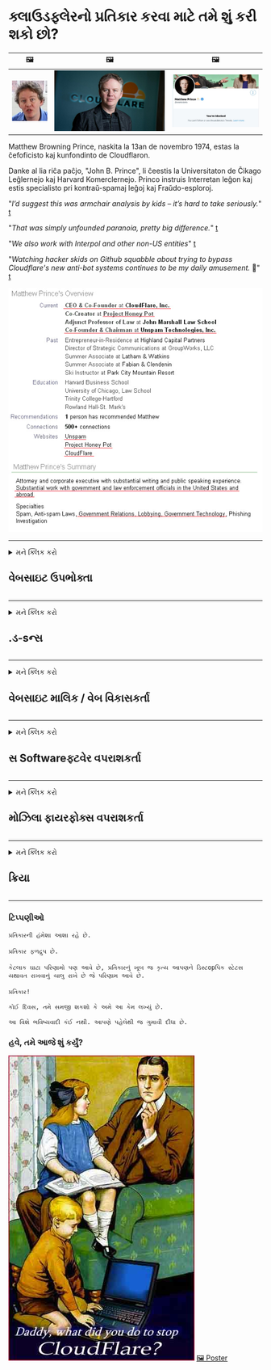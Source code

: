 # ક્લાઉડફ્લેરનો પ્રતિકાર કરવા માટે તમે શું કરી શકો છો?

| 🖼 | 🖼 | 🖼 |
| --- | --- | --- |
| ![](../image/matthew_prince_teen.jpg) | ![](../image/matthew_prince.jpg) | ![](../image/blockedbymatthewprince.jpg) |


Matthew Browning Prince, naskita la 13an de novembro 1974, estas la ĉefoficisto kaj kunfondinto de Cloudflaron.

Danke al lia riĉa paĉjo, "John B. Prince", li ĉeestis la Universitaton de Ĉikago Leĝlernejo kaj Harvard Komerclernejo.
Princo instruis Interretan leĝon kaj estis specialisto pri kontraŭ-spamaj leĝoj kaj Fraŭdo-esploroj.


"*I’d suggest this was armchair analysis by kids – it’s hard to take seriously.*" [t](https://www.theguardian.com/technology/2015/nov/19/cloudflare-accused-by-anonymous-helping-isis)

"*That was simply unfounded paranoia, pretty big difference.*"  [t](https://twitter.com/xxdesmus/status/992757936123359233)

"*We also work with Interpol and other non-US entities*" [t](https://twitter.com/eastdakota/status/1203028504184360960)

"*Watching hacker skids on Github squabble about trying to bypass Cloudflare's new anti-bot systems continues to be my daily amusement.* 🍿" [t](https://twitter.com/eastdakota/status/1273277839102656515)


![](../image/whoismp.jpg)

---


<details>
<summary>મને ક્લિક કરો

## વેબસાઇટ ઉપભોક્તા
</summary>


- જો તમને ગમતી વેબસાઇટ ક્લાઉડફ્લેરનો ઉપયોગ કરી રહી છે, તો તેમને કહો કે ક્લાઉડફ્લેરનો ઉપયોગ ન કરો.
  - ફેસબુક, રેડ્ડિટ, ટ્વિટર અથવા માસ્ટોડન જેવા સોશિયલ મીડિયા પર ચળકાટ કરવાથી કોઈ ફરક પડતો નથી. [ક્રિયાઓ હેશટેગ્સ કરતા મોટેથી હોય છે.](https://twitter.com/phyzonloop/status/1274132092490862594)
  - જો તમે તમારી જાતને ઉપયોગી બનાવવા માંગતા હો, તો વેબસાઇટ માલિકનો સંપર્ક કરવાનો પ્રયાસ કરો.

[ક્લાઉડફ્લેરે કહ્યું](https://github.com/Eloston/ungoogled-chromium/issues/783):
```
અમે ભલામણ કરીએ છીએ કે તમે જે વિશિષ્ટ સેવાઓ અથવા સાઇટ્સ માટે મુદ્દાઓ પર દાવો કરો છો તેના માટે સંચાલકો સુધી પહોંચો અને તમારો અનુભવ શેર કરો.
```

[જો તમે તેના માટે પૂછશો નહીં, તો વેબસાઇટ માલિક આ સમસ્યાને ક્યારેય જાણતા નથી.](../PEOPLE.md)

![](../image/liberapay.jpg)

[સફળ ઉદાહરણ](https://counterpartytalk.org/t/turn-off-cloudflare-on-counterparty-co-plz/164/5).<br>
તમને સમસ્યા છે? [હવે તમારો અવાજ ઉઠાવો.](https://github.com/maraoz/maraoz.github.io/issues/1) નીચે ઉદાહરણ.

```
તમે ફક્ત કોર્પોરેટ સેન્સરશીપ અને સામૂહિક દેખરેખને સહાય કરી રહ્યાં છો.
http://crimeflare.eu.org
```

```
તમારું વેબ પૃષ્ઠ ક્લાઉડફ્લેરના ગોપનીયતા-દુરુપયોગના ખાનગી દિવાલોવાળા બગીચામાં છે.
http://crimeflare.eu.org
```

- વેબસાઇટની ગોપનીયતા નીતિ વાંચવા માટે થોડો સમય કા Takeો.
  - જો વેબસાઇટ ક્લાઉડફ્લેરની પાછળ છે અથવા વેબસાઇટ ક્લાઉડફ્લેરથી કનેક્ટેડ સેવાઓનો ઉપયોગ કરી રહી છે.

તે "ક્લાઉડફ્લેરે" શું છે તે સમજાવવું આવશ્યક છે, અને ક્લાઉડફ્લેર સાથે તમારા ડેટાને શેર કરવા માટે પરવાનગી માંગવી જોઈએ. આમ કરવામાં નિષ્ફળ થવાથી વિશ્વાસનો ભંગ થશે અને પ્રશ્નમાંની વેબસાઇટને ટાળવી જોઈએ.

[સ્વીકૃત ગોપનીયતા નીતિનું ઉદાહરણ અહીં છે](https://archive.is/bDlTz) ("Subprocessors" > "Entity Name")

```
મેં તમારી ગોપનીયતા નીતિ વાંચી છે અને મને ક્લાઉડફ્લેર શબ્દ મળી શકતો નથી.
જો તમે ક્લાઉડફ્લેરે મારો ડેટા ફીડ કરવાનું ચાલુ રાખશો તો હું તમારી સાથે ડેટા શેર કરવાનો ઇનકાર કરું છું.
http://crimeflare.eu.org
```

આ ગોપનીયતા નીતિનું ઉદાહરણ છે જેમાં ક્લાઉડફ્લેર શબ્દ નથી.
[Liberland Jobs](https://archive.is/daKIr) [privacy policy](https://docsend.com/view/feiwyte):

![](../image/cfwontobey.jpg)

ક્લાઉડફ્લેરની પોતાની ગોપનીયતા નીતિ છે.
[ક્લાઉડફ્લેરે ડxxક્સિક્સીંગ લોકોને પસંદ છે.](https://www.reddit.com/r/GamerGhazi/comments/2s64fe/be_wary_reporting_to_cloudflare/)

વેબસાઇટના સાઇનઅપ ફોર્મ માટે અહીં એક સારું ઉદાહરણ છે.
અફાયક, શૂન્ય વેબસાઇટ આ કરે છે. શું તમે તેમના પર વિશ્વાસ કરશો?

```
"એક્સવાયઝેડ માટે સાઇન અપ કરો" ક્લિક કરીને, તમે અમારી સેવાની શરતો અને ગોપનીયતા વિધાનથી સંમત થાઓ છો.
તમે ક્લાઉડફ્લેર સાથે તમારા ડેટાને શેર કરવા માટે પણ સંમત થાઓ છો અને ક્લાઉડફ્લેરના ગોપનીયતા વિધાન સાથે પણ સંમત છો.
જો ક્લાઉડફ્લેઅર તમારી માહિતીને લીક કરે છે અથવા તમને અમારા સર્વર્સથી કનેક્ટ થવા દેશે નહીં, તો તે અમારી ભૂલ નથી. [*]

[ સાઇન અપ કરો ] [ હું સહમત નથી ]
```
[*] [PEOPLE.md](../PEOPLE.md)


- તેમની સેવાનો ઉપયોગ ન કરવાનો પ્રયાસ કરો. યાદ રાખો કે તમે ક્લાઉડફ્લેર દ્વારા જોઈ રહ્યા છો.
  - ["I'm in your TLS, sniffin' your passworz"](../image/iminurtls.jpg)

- અન્ય વેબસાઇટ માટે શોધ કરો. ઇન્ટરનેટ પર વિકલ્પો અને તકો છે!

- તમારા મિત્રોને દરરોજ ટોરનો ઉપયોગ કરવા માટે ખાતરી કરો.
  - અનામિકતા એ ખુલ્લા ઇન્ટરનેટનું ધોરણ હોવું જોઈએ!
  - [નોંધ લો કે ટોર પ્રોજેક્ટ આ પ્રોજેક્ટને નાપસંદ કરે છે.](../HISTORY.md)

</details>

------

<details>
<summary>મને ક્લિક કરો

## .ડ-sન્સ
</summary>

- જો તમારું બ્રાઉઝર ફાયરફોક્સ, ટોર બ્રાઉઝર અથવા અનગુગલ્ડ ક્રોમિયમ છે, તો નીચે આમાંના એકનો ઉપયોગ કરો.
  - જો તમે અન્ય નવા addડ-addનને ઉમેરવા માંગતા હોવ તો પહેલા તેના વિશે પૂછો.


| નામ | વિકાસકર્તા | આધાર | અવરોધિત કરી શકો છો | સૂચિત કરી શકે છે | Chrome |
| -------- | -------- | -------- | -------- | -------- | -------- |
| [Bloku Cloudflaron MITM-Atakon](../subfiles/addon/bcma.md) | #Addon | [ ? ](http://crimeflare.eu.org/) | **હા**     | **હા**     |  **હા** |
| [Ĉu ligoj estas vundeblaj al MITM-atako?](../subfiles/addon/ismm.md) | #Addon | [ ? ](http://crimeflare.eu.org/) | ના     | **હા**     |  **હા** |
| [Ĉu ĉi tiuj ligoj blokos Tor-uzanton?](../subfiles/addon/isat.md) | #Addon | [ ? ](http://crimeflare.eu.org/) | ના     | **હા**     |  **હા** |
| [Block Cloudflare MITM Attack](https://trac.torproject.org/projects/tor/attachment/ticket/24351/block_cloudflare_mitm_attack-1.0.14.1-an%2Bfx.xpi)<br>[**DELETED BY TOR PROJECT**](../HISTORY.md) | nullius | [ ? ](../tool/block_cloudflare_mitm_fx), [Link](http://crimeflare.eu.org/) | **હા**     | **હા**     |  ના |
| [TPRB](http://sw.nnpaefp7pkadbxxkhz2agtbv2a4g5sgo2fbmv3i7czaua354334uqqad.onion/) | Sw | [ ? ](http://sw.nnpaefp7pkadbxxkhz2agtbv2a4g5sgo2fbmv3i7czaua354334uqqad.onion/) | **હા**     | **હા**     |  ના |
| [Detect Cloudflare](https://addons.mozilla.org/en-US/firefox/addon/detect-cloudflare/) | Frank Otto | [ ? ](https://github.com/traktofon/cf-detect) | ના     | **હા**     |  ના |
| [True Sight](https://addons.mozilla.org/en-US/firefox/addon/detect-cloudflare-plus/) | claustromaniac | [ ? ](https://github.com/claustromaniac/detect-cloudflare-plus) | ના     | **હા**     |  ના |
| [Which Cloudflare datacenter am I visiting?](https://addons.mozilla.org/en-US/firefox/addon/cf-pop/) | 依云 | [ ? ](https://github.com/lilydjwg/cf-pop) | ના     | **હા**     |  ના |
| [My Privacy DNS - Link Details](https://mypdns.org/infrastructure/mypdns-reporter/-/blob/master/client/addon.md#mypdns-link-details) | My Privacy DNS | [ ? ](https://mypdns.org/MypDNS/support/-/issues) | Ingen     | **Ja**     |  Ingen |


- "ડીસેન્ટ્રેલેઇઝ" "સીડીએનજેએસ (ક્લાઉડફ્લેર)" નું જોડાણ રોકી શકે છે.
  - તે નેટવર્ક્સ સુધી પહોંચવામાં ઘણી વિનંતીઓ અટકાવે છે, અને સાઇટ્સને તૂટી જવાથી સ્થાનિક ફાઇલોને સેવા આપે છે.
  - વિકાસકર્તાએ જવાબ આપ્યો: "[very concerning indeed](https://github.com/Synzvato/decentraleyes/issues/236#issuecomment-352049501)", "[widespread usage severely centralizes the web](https://github.com/Synzvato/decentraleyes/issues/251#issuecomment-366752049)"

- [તમે તમારા સર્ટિફિકેટ Authorityથોરિટી (સીએ) માંથી ક્લાઉડફ્લેર પ્રમાણપત્રને દૂર અથવા અવિશ્વાસ પણ કરી શકો છો.](https://www.ssl.com/how-to/remove-root-certificate-firefox/)

</details>

------

<details>
<summary>મને ક્લિક કરો

## વેબસાઇટ માલિક / વેબ વિકાસકર્તા
</summary>


![](../image/word_cloudflarefree.jpg)

- ક્લાઉડફ્લેર સોલ્યુશન, પીરિયડનો ઉપયોગ કરશો નહીં.
  - તમે તેના કરતા વધુ સારી રીતે કરી શકો, બરાબર? [ક્લાઉડફ્લેર સબ્સ્ક્રિપ્શન્સ, યોજનાઓ, ડોમેન્સ અથવા એકાઉન્ટ્સ કેવી રીતે દૂર કરવા તે અહીં છે.](https://support.cloudflare.com/hc/en-us/articles/200167776-Removing-subscriptions-plans-domains-or-accounts)

| 🖼 | 🖼 |
| --- | --- |
| ![](../image/htmlalertcloudflare.jpg) | ![](../image/htmlalertcloudflare2.jpg) |

- વધુ ગ્રાહકો જોઈએ છે? તમે જાણો છો કે શું કરવું. સંકેત "ઉપરની લાઇન" છે.
  - [નમસ્તે, તમે "અમે તમારી ગોપનીયતાને ગંભીરતાથી લઈએ છીએ" લખ્યું છે, પરંતુ મને "ભૂલ 403 નિષેધ અનામિક પ્રોક્સી મંજૂરી નથી" મળી.](https://it.slashdot.org/story/19/02/19/0033255/stop-saying-we-take-your-privacy-and-security-seriously) તમે ટોર અથવા વીપીએનને કેમ અવરોધિત કરી રહ્યાં છો? અને તમે અસ્થાયી ઇમેઇલ્સને કેમ અવરોધિત કરી રહ્યા છો?

![](../image/anonexist.jpg)

- ક્લાઉડફ્લેરનો ઉપયોગ કરવાથી આઉટેજની શક્યતા વધશે. જો તમારો સર્વર ડાઉન છે અથવા ક્લાઉડફ્લેર ડાઉન છે તો મુલાકાતીઓ તમારી વેબસાઇટ પર .ક્સેસ કરી શકતા નથી.
  - [શું તમે ખરેખર વિચાર્યું હતું કે ક્લાઉડફ્લેરે ક્યારેય નીચે ઉતર્યું નથી?](https://www.ibtimes.com/cloudflare-down-not-working-sites-producing-504-gateway-timeout-errors-2618008) [Another](https://twitter.com/Jedduff/status/1097875615997399040) [sample](https://twitter.com/search?f=tweets&vertical=default&q=Cloudflare%20is%20having%20problems). [Need more](../PEOPLE.md)?

![](../image/cloudflareinternalerror.jpg)

- તમારી "API સેવા", "સ softwareફ્ટવેર અપડેટ સર્વર" અથવા "આરએસએસ ફીડ" પ્રોક્સી કરવા માટે ક્લાઉડફ્લેરનો ઉપયોગ કરવાથી તમારા ગ્રાહકને નુકસાન થશે. એક ગ્રાહકે તમને ક andલ કર્યો અને કહ્યું કે "હું હવે તમારા એપીઆઈનો ઉપયોગ કરી શકતો નથી", અને તમને શું ખબર નથી કે શું ચાલી રહ્યું છે. ક્લાઉડફ્લેર શાંતિથી તમારા ગ્રાહકને અવરોધિત કરી શકે છે. શું તમને લાગે છે કે તે ઠીક છે?
  - આરએસએસ રીડરના ઘણા ક્લાયન્ટ અને આરએસએસ રીડર onlineનલાઇન સેવા છે. જો તમે લોકોને સબ્સ્ક્રાઇબ કરવાની મંજૂરી આપી રહ્યાં નથી, તો તમે શા માટે આરએસએસ ફીડ પ્રકાશિત કરી રહ્યાં છો?

![](../image/rssfeedovercf.jpg)

- શું તમને HTTPS પ્રમાણપત્રની જરૂર છે? "લેટ્સ એન્ક્રિપ્ટ" નો ઉપયોગ કરો અથવા તેને સીએ કંપની પાસેથી ખરીદો.

- શું તમને DNS સર્વરની જરૂર છે? તમારા પોતાના સર્વરને સેટ કરી શકતા નથી? કેવી રીતે તેમના વિશે: [Hurricane Electric Free DNS](https://dns.he.net/), [Dyn.com](https://dyn.com/dns/), [1984 Hosting](https://www.1984hosting.com/), [Afraid.Org (જો તમે TOR નો ઉપયોગ કરો છો તો એડમિન તમારું એકાઉન્ટ કા deleteી નાંખો)](https://freedns.afraid.org/)
  - [Alternativoj al DNS](../subfiles/alternative/domaindns.md)

- હોસ્ટિંગ સેવા જોઈએ છે? ફક્ત મફત? કેવી રીતે તેમના વિશે: [Onion Service](http://vww6ybal4bd7szmgncyruucpgfkqahzddi37ktceo3ah7ngmcopnpyyd.onion/en/security/network-security/tor/onionservices-best-practices), [Free Web Hosting Area](https://freewha.com/), [Autistici/Inventati Web Site Hosting](https://www.autinv5q6en4gpf4.onion/services/website), [Github Pages](https://pages.github.com/), [Surge](https://surge.sh/)
  - [ક્લાઉડફ્લેરે માટે વિકલ્પો](../subfiles/alternative/cloudflare.md)

- શું તમે "ક્લાઉડફ્લેર-ipfs.com" નો ઉપયોગ કરી રહ્યાં છો? [શું તમે જાણો છો ક્લાઉડફ્લેર આઇપીએફએસ ખરાબ છે?](../PEOPLE.md)

- તમારા સર્વર પર વેબ એપ્લિકેશન ફાયરવોલ જેમ કે OWASP અને Fail2Ban ને ઇન્સ્ટોલ કરો અને તેને યોગ્ય રીતે ગોઠવો.
  - ટોર અવરોધિત કરવું એ કોઈ ઉપાય નથી. દરેકને ફક્ત નાના ખરાબ વપરાશકર્તાઓ માટે સજા ન આપો.

- "ક્લાઉડફ્લેર રેપ" વપરાશકર્તાઓને તમારી વેબસાઇટને fromક્સેસ કરવાથી રીડાયરેક્ટ અથવા અવરોધિત કરો. અને જો તમે કરી શકો તો કોઈ કારણ પ્રદાન કરો.

> આઈપી યાદી: "[ક્લાઉડફ્લેરની વર્તમાન આઇપી રેન્જ્સ](cloudflare_inc/)"

> A: ફક્ત તેમને અવરોધિત કરો

```
server {
...
deny 173.245.48.0/20;
deny 103.21.244.0/22;
deny 103.22.200.0/22;
deny 103.31.4.0/22;
deny 141.101.64.0/18;
deny 108.162.192.0/18;
deny 190.93.240.0/20;
deny 188.114.96.0/20;
deny 197.234.240.0/22;
deny 198.41.128.0/17;
deny 162.158.0.0/15;
deny 104.16.0.0/12;
deny 172.64.0.0/13;
deny 131.0.72.0/22;
deny 2400:cb00::/32;
deny 2606:4700::/32;
deny 2803:f800::/32;
deny 2405:b500::/32;
deny 2405:8100::/32;
deny 2a06:98c0::/29;
deny 2c0f:f248::/32;
...
}
```

> B: ચેતવણી પૃષ્ઠ પર રીડાયરેક્ટ કરો

```
http {
...
geo $iscf {
default 0;
173.245.48.0/20 1;
103.21.244.0/22 1;
103.22.200.0/22 1;
103.31.4.0/22 1;
141.101.64.0/18 1;
108.162.192.0/18 1;
190.93.240.0/20 1;
188.114.96.0/20 1;
197.234.240.0/22 1;
198.41.128.0/17 1;
162.158.0.0/15 1;
104.16.0.0/12 1;
172.64.0.0/13 1;
131.0.72.0/22 1;
2400:cb00::/32 1;
2606:4700::/32 1;
2803:f800::/32 1;
2405:b500::/32 1;
2405:8100::/32 1;
2a06:98c0::/29 1;
2c0f:f248::/32 1;
}
...
}

server {
...
if ($iscf) {rewrite ^ https://example.com/cfwsorry.php;}
...
}

<?php
header('HTTP/1.1 406 Not Acceptable');
echo <<<CLOUDFLARED
Thank you for visiting ourwebsite.com!<br />
We are sorry, but we can't serve you because your connection is being intercepted by Cloudflare.<br />
Please read http://crimeflare.eu.org for more information.<br />
CLOUDFLARED;
die();
```

- જો તમે સ્વતંત્રતામાં વિશ્વાસ કરો છો અને અનામી વપરાશકર્તાઓનું સ્વાગત કરો છો તો ટોર ડુંગળી સેવા સેટ કરો અથવા I2P ઇનસાઇટ કરો.

- અન્ય ક્લાર્નેટ / ટોર ડ્યુઅલ વેબસાઇટ ઓપરેટરોની સલાહ માટે પૂછો અને અનામી મિત્રો બનાવો!

</details>

------

<details>
<summary>મને ક્લિક કરો

## સ Softwareફ્ટવેર વપરાશકર્તા
</summary>


- ડિસકોર્ડ ક્લાઉડફ્લેરનો ઉપયોગ કરી રહ્યું છે. વિકલ્પો? અમે ભલામણ કરીએ છીએ [**Briar** (Android)](https://f-droid.org/en/packages/org.briarproject.briar.android/), [Ricochet (PC)](https://ricochet.im/), [Tox + Tor (Android/PC)](https://tox.chat/download.html)
  - બ્રાયરમાં ટોર ડિમન શામેલ છે જેથી તમારે ઓર્બોટ ઇન્સ્ટોલ કરવાની જરૂર નથી.
  - ક્યુડ્ચચ ડેવલપર્સ, ઓપન ગોપનીયતા, સ્ટોપ_ક્લાઉડફ્લેરે પ્રોજેક્ટને તેમની ગિટ સેવામાંથી કોઈ સૂચના વિના કા withoutી નાખ્યો.

- જો તમે ડેબિયન જીએનયુ / લિનક્સ અથવા કોઈપણ ડેરિવેટિવનો ઉપયોગ કરો છો, તો સબ્સ્ક્રાઇબ કરો: [bug #831835](https://bugs.debian.org/cgi-bin/bugreport.cgi?bug=831835). અને જો તમે આ કરી શકો, તો પેચને ચકાસવામાં સહાય કરો અને મેનેજરને સ્વીકારવું જોઈએ કે નહીં તેના પર યોગ્ય નિષ્કર્ષ પર આવવામાં સહાય કરો.

- હંમેશાં આ બ્રાઉઝર્સની ભલામણ કરો.

| નામ | વિકાસકર્તા | આધાર | ટિપ્પણી |
| -------- | -------- | -------- | -------- |
| [Ungoogled-Chromium](https://ungoogled-software.github.io/ungoogled-chromium-binaries/) | Eloston | [ ? ](https://github.com/Eloston/ungoogled-chromium) | PC (Win, Mac, Linux)  _!Tor_ |
| [Bromite](https://www.bromite.org/fdroid) | Bromite | [ ? ](https://github.com/bromite/bromite/issues) | Android  _!Tor_ |
| [Tor Browser](https://www.torproject.org/download/) | Tor Project | [ ? ](https://support.torproject.org/) | PC (Win, Mac, Linux)  _Tor_|
| [Tor Browser Android](https://www.torproject.org/download/) | Tor Project | [ ? ](https://support.torproject.org/) | Android  _Tor_|
| [Onion Browser](https://itunes.apple.com/us/app/onion-browser/id519296448?mt=8) | Mike Tigas | [ ? ](https://github.com/OnionBrowser/OnionBrowser/issues) | Apple iOS  _Tor_|
| [GNU/Icecat](https://www.gnu.org/software/gnuzilla/) | GNU | [ ? ](https://www.gnu.org/software/gnuzilla/) | PC (Linux) |
| [IceCatMobile](https://f-droid.org/en/packages/org.gnu.icecat/) | GNU | [ ? ](https://lists.gnu.org/mailman/listinfo/bug-gnuzilla) | Android |
| [Iridium Browser](https://iridiumbrowser.de/about/) | Iridium | [ ? ](https://github.com/iridium-browser/iridium-browser/) | PC (Win, Mac, Linux, OpenBSD) |


અન્ય સ softwareફ્ટવેરની ગોપનીયતા અપૂર્ણ છે. આનો અર્થ એ નથી કે ટોર બ્રાઉઝર "પરફેક્ટ" છે.
ઇન્ટરનેટ અને તકનીકી પર 100% સલામત નથી અને 100% ખાનગી નથી.

- ટોરનો ઉપયોગ કરવો નથી? તમે ટોર ડિમન સાથે કોઈપણ બ્રાઉઝરનો ઉપયોગ કરી શકો છો.
  - [નોંધ લો કે ટોર પ્રોજેક્ટને આ ગમતું નથી.](https://support.torproject.org/tbb/tbb-9/) જો તમે આમ કરવા સક્ષમ છો તો ટોર બ્રાઉઝરનો ઉપયોગ કરો.
- [ટોર સાથે ક્રોમિયમનો ઉપયોગ કેવી રીતે કરવો](../subfiles/chromium_tor.md)


ચાલો બીજા સ softwareફ્ટવેરની ગોપનીયતા વિશે વાત કરીએ.

- [જો તમારે ખરેખર ફાયરફોક્સનો ઉપયોગ કરવાની જરૂર છે, તો "ફાયરફોક્સ ઇએસઆર" પસંદ કરો.](https://www.mozilla.org/en-US/firefox/organizations/)
  - [ફાયરફોક્સ - સ્પાયવેર વdચડોગ](https://spyware.neocities.org/articles/firefox.html)
  - [ફાયરફોક્સ મફત ભાષણને નકારે છે, મુક્ત ભાષણ પર પ્રતિબંધ મૂકે છે](https://web.archive.org/web/20200423010026/https://reclaimthenet.org/firefox-rejects-free-speech-bans-free-speech-commenting-plugin-dissenter-from-its-extensions-gallery/)
  - ["100+ ડાઉનવોટ્સ. એવું લાગે છે કે સ softwareફ્ટવેર કંપનીને વળગી રહેવાનું કહે છે ... સ daysફ્ટવેર આ દિવસોમાં ખૂબ વધારે છે."](https://old.reddit.com/r/firefox/comments/gutdiw/weve_got_work_to_do_the_mozilla_blog/fslbbb6/)
  - [અરે, મારા યુઆરએલ બારમાં ફાયરફોક્સ મને પ્રાયોજિત લિંક્સ શા માટે બતાવે છે?](https://www.reddit.com/r/firefox/comments/jybx2w/uh_why_is_firefox_showing_me_sponsored_links_in/)
  - [મોઝિલા - ડેવિલ અવતાર](https://digdeeper.neocities.org/ghost/mozilla.html)

- [યાદ રાખો, મોઝિલા ક્લાઉડફ્લેર સેવાનો ઉપયોગ કરી રહ્યું છે.](https://www.robtex.com/dns-lookup/www.mozilla.org) [તેઓ તેમના ઉત્પાદન પર ક્લાઉડફ્લેરની DNS સેવાનો ઉપયોગ પણ કરી રહ્યાં છે.](https://www.theregister.co.uk/2018/03/21/mozilla_testing_dns_encryption/)

- [મોઝિલાએ આ ટિકિટને સત્તાવાર રીતે નકારી કા .ી હતી.](https://bugzilla.mozilla.org/show_bug.cgi?id=1426618)

- [ફાયરફોક્સ ફોકસ એક મજાક છે.](https://github.com/mozilla-mobile/focus-android/issues/1743) [તેઓએ ટેલિમેટ્રી બંધ કરવાનું વચન આપ્યું હતું પરંતુ તેઓએ તેને બદલી નાંખ્યું.](https://github.com/mozilla-mobile/focus-android/issues/4210)

- [પેલેમૂન / બેસિલીસ્ક વિકાસકર્તા ક્લાઉડફ્લેરેને પસંદ કરે છે.](https://github.com/mozilla-mobile/focus-android/issues/1743#issuecomment-345993097)
  - [પેલે મૂનના આર્કાઇવ સર્વરે 18 મહિના સુધી મ malલવેરને હેક કર્યું અને ફેલાવ્યું](https://www.reddit.com/r/privacytoolsIO/comments/cc808y/pale_moons_archive_server_hacked_and_spread/)
  - તે ટોર યુઝર્સને પણ ધિક્કારતો હતો - "[તે ટોર તરફ પ્રતિકૂળ રહેવા દો. મને લાગે છે કે મોટાભાગની સાઇટ્સ તેના અત્યંત ઉચ્ચ દુરુપયોગના પરિબળને ધ્યાનમાં લઈને ટોર પ્રત્યે પ્રતિકૂળ હોવી જોઈએ.](https://github.com/yacy/yacy_search_server/issues/314#issuecomment-565932097)"

- [વોટરફોક્સમાં ગંભીર "ફોન્સ હોમ" સમસ્યા છે](https://spyware.neocities.org/articles/waterfox.html)

- [ગૂગલ ક્રોમ એક સ્પાયવેર છે.](https://www.gnu.org/proprietary/malware-google.en.html)
  - [ગૂગલ તમારી પ્રવૃત્તિને પ્રોફાઇલ કરે છે.](https://spyware.neocities.org/articles/chrome.html)

- [SRWare આયર્ન ઘણા બધાં ઘરેલું કનેક્શન બનાવે છે.](https://spyware.neocities.org/articles/iron.html) તે ગૂગલ ડોમેન્સથી પણ કનેક્ટ થાય છે.

- [બહાદુર બ્રાઉઝર ફેસબુક / ટ્વિટર ટ્રેકર્સની વ્હાઇટલિસ્ટ.](https://www.bleepingcomputer.com/news/security/facebook-twitter-trackers-whitelisted-by-brave-browser/)
  - [અહીં વધુ મુદ્દાઓ છે.](https://spyware.neocities.org/articles/brave.html)
  - [બાઈન્સ એફિલિએટ આઈડી](https://twitter.com/cryptonator1337/status/1269594587716374528)

- [માઇક્રોસ .ફ્ટ એજ ફેસબુકને વપરાશકર્તાઓની પીઠ પાછળ ફ્લેશ કોડ ચલાવવા દે છે.](https://www.zdnet.com/article/microsoft-edge-lets-facebook-run-flash-code-behind-users-backs/)

- [વિવલ્ડી તમારી ગોપનીયતાને માન આપતો નથી.](https://spyware.neocities.org/articles/vivaldi.html)

- [ઓપેરા સ્પાયવેર સ્તર: અતિશય ઉચ્ચ](https://spyware.neocities.org/articles/opera.html)

- Apple iOS: [તમારે આઇઓએસનો ઉપયોગ બિલકુલ ન કરવો જોઈએ, મુખ્યત્વે કારણ કે તે મ malલવેર છે.](https://www.gnu.org/proprietary/malware-apple.html)

તેથી અમે ફક્ત ઉપરના કોષ્ટકની ભલામણ કરીએ છીએ. બિજુ કશુ નહિ.

</details>

------

<details>
<summary>મને ક્લિક કરો

## મોઝિલા ફાયરફોક્સ વપરાશકર્તા
</summary>


- "ફાયરફોક્સ નાઈટલી" મોઝિલા સર્વર્સને -પ્ટ-આઉટ પદ્ધતિ વિના ડિબગ-સ્તરની માહિતી મોકલશે.
  - [મોઝિલા સર્વરો ક્લાઉડફ્લેરેને જોડે છે](https://www.digwebinterface.com/?hostnames=www.mozilla.org%0D%0Amozilla.cloudflare-dns.com&type=&ns=resolver&useresolver=8.8.4.4&nameservers=)

- મોઝિલા સર્વરો સાથે કનેક્ટ થવા માટે ફાયરફોક્સને પ્રતિબંધિત કરવું શક્ય છે.
  - [મોઝિલાની નીતિ-નમૂનાઓ માર્ગદર્શિકા](https://github.com/mozilla/policy-templates/blob/master/README.md)
  - ધ્યાનમાં રાખો કે આ યુક્તિ પછીના સંસ્કરણમાં કામ કરવાનું બંધ કરી શકે છે કારણ કે મોઝિલા પોતાને વ્હાઇટલિસ્ટ કરવાનું પસંદ કરે છે.
  - તેમને અવરોધિત કરવા માટે ફાયરવ andલ અને DNS ફિલ્ટરનો ઉપયોગ કરો.

"`/distribution/policies.json`"

>     "WebsiteFilter": {
> 		"Block": [
> 		"*://*.mozilla.com/*",
> 		"*://*.mozilla.net/*",
> 		"*://*.mozilla.org/*",
> 		"*://webcompat.com/*",
> 		"*://*.firefox.com/*",
> 		"*://*.thunderbird.net/*",
> 		"*://*.cloudflare.com/*"
> 		]
>     },


- ~~મોઝિલાના ટ્રેકર પર ભૂલની જાણ કરો, તેમને ક્લાઉડફ્લેરનો ઉપયોગ ન કરવા કહેતા.~~ બગઝિલા પર બગ રિપોર્ટ હતો. ઘણા લોકોએ તેમની ચિંતા પોસ્ટ કરી હતી, જોકે બગને એડમિન દ્વારા 2018 માં છુપાવવામાં આવ્યો હતો.

- તમે ફાયરફોક્સમાં ડોએચને અક્ષમ કરી શકો છો.
  - [ફાયરફોક્સનો ડિફોલ્ટ DNS પ્રદાતા બદલો](../subfiles/change-firefox-dns.md)

![](../image/firefoxdns.jpg)

- [જો તમે નોન-આઇએસપી ડીએનએસનો ઉપયોગ કરવા માંગતા હો, તો ઓપનનિક ટિયર 2 ડીએનએસ સેવા અથવા નોન-ક્લાઉડફ્લેર ડીએનએસ સેવાઓનો ઉપયોગ કરવાનું ધ્યાનમાં લો.](https://wiki.opennic.org/start)
![](../image/opennic.jpg)
  - DNS સાથે ક્લાઉડફ્લેયર અવરોધિત કરો. [Crimeflare DNS](../subfiles/service/publicdns.md)

- તમે ટોરનો ઉપયોગ DNS રિઝોલવર તરીકે કરી શકો છો. [જો તમે ટોર નિષ્ણાત નથી, તો અહીં સવાલ પૂછો.](https://tor.stackexchange.com/)

> **કેવી રીતે?**
> 1. ટોર ડાઉનલોડ કરો અને તેને તમારા કમ્પ્યુટર પર ઇન્સ્ટોલ કરો.
> 2. આ લીટીને "torrc" ફાઇલમાં ઉમેરો.
> DNSPort 127.0.0.1:53
> 3. ફરી શરૂ કરો ટોર.
> 4. તમારા કમ્પ્યુટરનાં DNS સર્વરને "127.0.0.1" પર સેટ કરો.

</details>

------

<details>
<summary>મને ક્લિક કરો

## ક્રિયા
</summary>


- ક્લાઉડફ્લેરના જોખમો વિશે તમારી આસપાસના અન્ય લોકોને કહો.

- [આ ભંડારને સુધારવામાં સહાય કરો.](http://crimeflare.eu.org)
  - બંને સૂચિઓ, તેની વિરુદ્ધ દલીલો અને વિગતો.

- [ક્લાઉડફ્લેરે (અને સમાન કંપનીઓ) માં વસ્તુઓ ખોટી પડે ત્યાં દસ્તાવેજ બનાવો અને ખૂબ સાર્વજનિક બનાવો, જ્યારે તમે આવો ત્યારે આ ભંડારનો ઉલ્લેખ કરવાનું સુનિશ્ચિત કરો](http://crimeflare.eu.org) :)

- ડિફોલ્ટ રૂપે ટોરનો ઉપયોગ કરતા વધુ લોકોને મેળવો જેથી તેઓ વિશ્વના વિવિધ ભાગોના પરિપ્રેક્ષ્યથી વેબનો અનુભવ કરી શકે.

- ક્લાઉડફ્લેરેથી વિશ્વને મુક્ત કરવા માટે સમર્પિત, સોશિયલ મીડિયા અને મીટ સ્પેસમાં જૂથો પ્રારંભ કરો.

- જ્યાં યોગ્ય હોય, ત્યાં આ જૂથોને આ ભંડાર પર કડી કરો - જૂથો તરીકે મળીને કાર્ય કરવા માટે સંકલન માટે આ એક સ્થળ હોઈ શકે છે.

- [એક કૂપ પ્રારંભ કરો જે ક્લાઉડફ્લેર માટે અર્થપૂર્ણ ન corporateન કોર્પોરેટ વિકલ્પ પ્રદાન કરી શકે.](../subfiles/alternative/cloudflare.md)

- અમને ઓછામાં ઓછા ક્લાઉડફ્લેર સામે બહુવિધ સ્તરવાળી સંરક્ષણ પ્રદાન કરવામાં મદદ કરવા માટેના કોઈપણ વિકલ્પો વિશે જણાવીએ.

- જો તમે ક્લાઉડફ્લેર ગ્રાહક છો, તો તમારી ગોપનીયતા સેટિંગ્સ સેટ કરો અને તેમનું ઉલ્લંઘન થાય તેની રાહ જુઓ.
  - [પછી તેમને એન્ટી સ્પામ / ગોપનીયતા ઉલ્લંઘનના આરોપો હેઠળ લાવો.](https://twitter.com/thexpaw/status/1108424723233419264)

- જો તમે યુનાઈટેડ સ્ટેટ્સ Americaફ અમેરિકા છો અને પ્રશ્નમાંની વેબસાઇટ બેંક અથવા એકાઉન્ટન્ટ છે, તો ગ્રામ-લીચ – બ્લિ એક્ટ, અથવા અમેરિકન અમેરિકન ડિસબિલીટી એક્ટ હેઠળ કાયદેસર દબાણ લાવવાનો પ્રયાસ કરો અને તમને ક્યાં સુધી પહોંચો તે અંગે અમને રિપોર્ટ કરો. .

- જો વેબસાઇટ એક સરકારી સાઇટ છે, તો યુ.એસ. બંધારણના 1 લી સુધારા હેઠળ કાયદાકીય દબાણ લાવવાનો પ્રયાસ કરો.

- જો તમે ઇયુ નાગરિક છો, તો સામાન્ય માહિતી સુરક્ષા નિયમન હેઠળ તમારી વ્યક્તિગત માહિતી મોકલવા વેબસાઇટનો સંપર્ક કરો. જો તેઓ તમને તમારી માહિતી આપવાનો ઇનકાર કરે છે, તો તે કાયદાનું ઉલ્લંઘન છે.

- એવી કંપનીઓ કે જેઓ તેમની વેબસાઇટ પર સેવા પ્રદાન કરે છે તેનો દાવો ગ્રાહક સુરક્ષા સંસ્થાઓ અને બીબીબીને તેમને "ખોટી જાહેરાત" તરીકે રજૂ કરવાનો પ્રયાસ કરો. ક્લાઉડફ્લેર વેબસાઇટ્સ ક્લાઉડફ્લેર સર્વર્સ દ્વારા આપવામાં આવે છે.

- [આઇટીયુ યુ.એસ. સંદર્ભમાં સૂચવે છે કે ક્લાઉડફ્લેરે એટલું મોટું થવું શરૂ કરી દીધું છે કે તેમના પર અવિશ્વાસ કાયદો લાવવામાં આવે.](https://www.itu.int/en/ITU-T/Workshops-and-Seminars/20181218/Documents/Geoff_Huston_Presentation.pdf)

- તે કલ્પનાશીલ છે કે જીએનયુ જી.પી.એલ. સંસ્કરણ માં આવી સેવા પાછળ સ્રોત કોડ સ્ટોર કરવા માટેની જોગવાઈ શામેલ હોઈ શકે છે, જેમાં બધા જી.પી.એલ.વી. અને પછીના પ્રોગ્રામો માટે જરૂરી છે કે ઓછામાં ઓછું સ્રોત કોડ એવા માધ્યમ દ્વારા accessક્સેસિબલ છે જે ટોર વપરાશકર્તાઓ સાથે ભેદભાવ રાખતા નથી.

- [Se vi uzas Mastodon bonvolu sekvi la konton Mitigator](../subfiles/service/altlink.md).

</details>

------

### ટિપ્પણીઓ

```
પ્રતિકારની હંમેશા આશા રહે છે.

પ્રતિકાર ફળદ્રુપ છે.

કેટલાક ઘાટા પરિણામો પણ આવે છે, પ્રતિકારનું ખૂબ જ કૃત્ય આપણને ડિસ્ટopપિક સ્ટેટસ યથાવત રાખવાનું ચાલુ રાખે છે જે પરિણામ આવે છે.

પ્રતિકાર!
```

```
કોઈ દિવસ, તમે સમજી શકશો કે અમે આ કેમ લખ્યું છે.
```

```
આ વિશે ભવિષ્યવાદી કંઈ નથી. આપણે પહેલેથી જ ગુમાવી દીધા છે.
```

### હવે, તમે આજે શું કર્યું?


![](../image/stopcf.jpg) [🖼 Poster](../image/poster/README.md)
